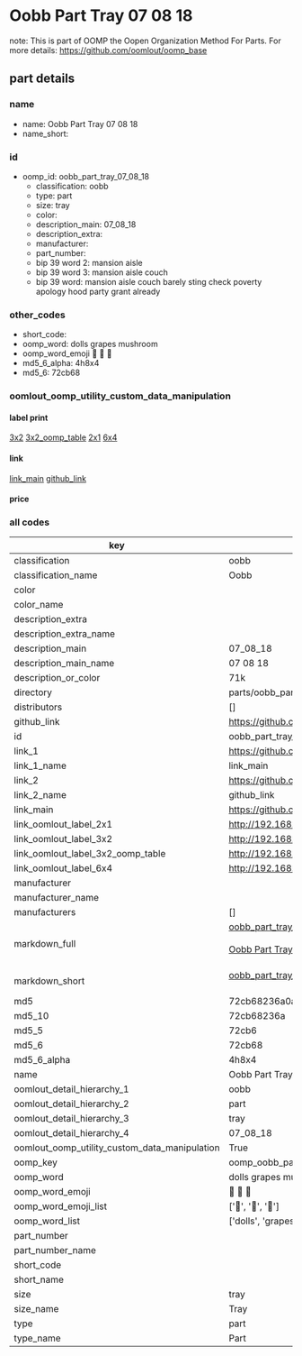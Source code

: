 # Oobb Part Tray 07 08 18  

note: This is part of OOMP the Oopen Organization Method For Parts. For more details: https://github.com/oomlout/oomp_base

##  part details





### name
* name: Oobb Part Tray 07 08 18
* name_short: 
### id
* oomp_id: oobb_part_tray_07_08_18
  * classification: oobb
  * type: part
  * size: tray
  * color: 
  * description_main: 07_08_18
  * description_extra: 
  * manufacturer: 
  * part_number: 
  * bip 39 word 2: mansion aisle
  * bip 39 word 3: mansion aisle couch
  * bip 39 word: mansion aisle couch barely sting check poverty apology hood party grant already

### other_codes
* short_code: 
* oomp_word: dolls grapes mushroom
* oomp_word_emoji :dolls: :grapes: :mushroom:
* md5_6_alpha: 4h8x4
* md5_6: 72cb68






### oomlout_oomp_utility_custom_data_manipulation
#### label print
[3x2](http://192.168.1.245:1112/?label=oomp%204h8x4)
[3x2_oomp_table](http://192.168.1.107:1112/?label=oomp%204h8x4)
[2x1](http://192.168.1.242:1112/?label=oomp%204h8x4)
[6x4](http://192.168.1.55:1112/?label=oomp%204h8x4)    

#### link

[link_main](https://github.com/oomlout/oomlout_oomp_current_version_messy/tree/main/parts/oobb_part_tray_07_08_18) [github_link](https://github.com/oomlout/oomlout_oomp_part_src/tree/main/parts/oobb_part_tray_07_08_18)                             

#### price







### all codes 
| key | value |  
| --- | --- |  
| classification | oobb |  
| classification_name | Oobb |  
| color |  |  
| color_name |  |  
| description_extra |  |  
| description_extra_name |  |  
| description_main | 07_08_18 |  
| description_main_name | 07 08 18 |  
| description_or_color | 71k |  
| directory | parts/oobb_part_tray_07_08_18 |  
| distributors | [] |  
| github_link | https://github.com/oomlout/oomlout_oomp_part_src/tree/main/parts/oobb_part_tray_07_08_18 |  
| id | oobb_part_tray_07_08_18 |  
| link_1 | https://github.com/oomlout/oomlout_oomp_current_version_messy/tree/main/parts/oobb_part_tray_07_08_18 |  
| link_1_name | link_main |  
| link_2 | https://github.com/oomlout/oomlout_oomp_part_src/tree/main/parts/oobb_part_tray_07_08_18 |  
| link_2_name | github_link |  
| link_main | https://github.com/oomlout/oomlout_oomp_current_version_messy/tree/main/parts/oobb_part_tray_07_08_18 |  
| link_oomlout_label_2x1 | http://192.168.1.242:1112/?label=oomp%204h8x4 |  
| link_oomlout_label_3x2 | http://192.168.1.245:1112/?label=oomp%204h8x4 |  
| link_oomlout_label_3x2_oomp_table | http://192.168.1.107:1112/?label=oomp%204h8x4 |  
| link_oomlout_label_6x4 | http://192.168.1.55:1112/?label=oomp%204h8x4 |  
| manufacturer |  |  
| manufacturer_name |  |  
| manufacturers | [] |  
| markdown_full | [oobb_part_tray_07_08_18](https://github.com/oomlout/oomlout_oomp_current_version_messy/tree/main/parts/oobb_part_tray_07_08_18)<br>[](https://github.com/oomlout/oomlout_oomp_current_version_messy/tree/main/parts/oobb_part_tray_07_08_18)<br>[Oobb Part Tray 07 08 18](https://github.com/oomlout/oomlout_oomp_current_version_messy/tree/main/parts/oobb_part_tray_07_08_18)<br><br> |  
| markdown_short | [oobb_part_tray_07_08_18](https://github.com/oomlout/oomlout_oomp_current_version_messy/tree/main/parts/oobb_part_tray_07_08_18)<br><br> |  
| md5 | 72cb68236a0a75209c6af12861c16c3a |  
| md5_10 | 72cb68236a |  
| md5_5 | 72cb6 |  
| md5_6 | 72cb68 |  
| md5_6_alpha | 4h8x4 |  
| name | Oobb Part Tray 07 08 18 |  
| oomlout_detail_hierarchy_1 | oobb |  
| oomlout_detail_hierarchy_2 | part |  
| oomlout_detail_hierarchy_3 | tray |  
| oomlout_detail_hierarchy_4 | 07_08_18 |  
| oomlout_oomp_utility_custom_data_manipulation | True |  
| oomp_key | oomp_oobb_part_tray_07_08_18 |  
| oomp_word | dolls grapes mushroom |  
| oomp_word_emoji | :dolls: :grapes: :mushroom: |  
| oomp_word_emoji_list | [':dolls:', ':grapes:', ':mushroom:'] |  
| oomp_word_list | ['dolls', 'grapes', 'mushroom'] |  
| part_number |  |  
| part_number_name |  |  
| short_code |  |  
| short_name |  |  
| size | tray |  
| size_name | Tray |  
| type | part |  
| type_name | Part |  
